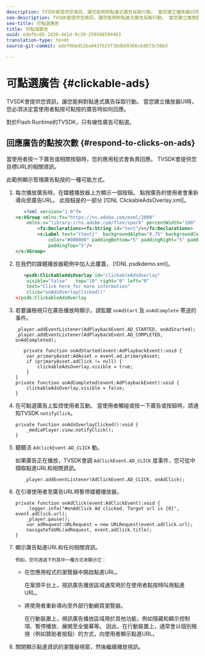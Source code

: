 ```yaml
---
description: TVSDK會提供您資訊，讓您能夠對點進式廣告採取行動。 當您建立播放器UI時，您必須決定當使用者點按可點按的廣告時如何回應。
seo-description: TVSDK會提供您資訊，讓您能夠對點進式廣告採取行動。 當您建立播放器UI時，您必須決定當使用者點按可點按的廣告時如何回應。
seo-title: 可點選廣告
title: 可點選廣告
uuid: edefbc66-2d30-441d-9c30-256588504463
translation-type: tm+mt
source-git-commit: adef0bbd52ba043f625f38db69366c6d873c586d

---
```



# 可點選廣告 {#clickable-ads}

TVSDK會提供您資訊，讓您能夠對點進式廣告採取行動。 當您建立播放器UI時，您必須決定當使用者點按可點按的廣告時如何回應。

對於Flash Runtime的TVSDK，只有線性廣告可點選。

## 回應廣告的點按次數 {#respond-to-clicks-on-ads}

當使用者按一下廣告或相關按鈕時，您的應用程式會負責回應。 TVSDK會提供您目標URL的相關資訊。

此範例顯示管理廣告點按的一種可能方式。

1. 每次播放廣告時，在媒體播放器上方顯示一個按鈕。 點按廣告的使用者會重新導向至廣告URL。 此按鈕是的一部分 [!DNL ClickableAdsOverlay.xml]。

   ```xml
      <?xml version="1.0"?> 
   <s:VGroup xmlns:fx="https://ns.adobe.com/mxml/2009"  
       xmlns:s="library://ns.adobe.com/flex/spark" percentWidth="100" horizontalAlign="center">     
           <fx:Declarations><fx:String id="text"/></fx:Declarations> 
           <s:Label text="{text}"  backgroundAlpha="0.75" backgroundColor="#DEDEDE"  
               color="#000000" paddingBottom="5" paddingRight="5" paddingLeft="5"  
               paddingTop="5"/> 
   </s:VGroup>
   ```

1. 在我們的媒體播放器範例中加入此覆蓋， [!DNL psdkdemo.xml]。

   ```xml
      <psdk:ClickableAdsOverlay id="clickableAdsOverlay"  
       visible="false"   top="10" right="0" left="0"  
       text="Click here for more information"   
       click="onAdsOverlayClicked()" 
   </psdk:ClickableAdsOverlay
   ```

1. 若要讓檢視只在廣告播放時顯示，請監聽 `onAdStart` 及 `onAdComplete` 寄送的事件。

   ```
   _player.addEventListener(AdPlaybackEvent.AD_STARTED, onAdStarted); 
   _player.addEventListener(AdPlaybackEvent.AD_COMPLETED, onAdCompleted); 
   ```

   ```
      private function onAdStarted(event:AdPlaybackEvent):void { 
       var primaryAsset:AdAsset = event.ad.primaryAsset; 
       if (primaryAsset.adClick != null) { 
           clickableAdsOverlay.visible = true;  
       } 
   } 
   private function onAdCompleted(event:AdPlaybackEvent):void { 
       clickableAdsOverlay.visible = false; 
   }
   ```

1. 在可點選廣告上監控使用者互動。 當使用者觸碰或按一下廣告或按鈕時，請通知TVSDK `notifyClick`。

   ```
   private function onAdsOverlayClicked():void {     
       _mediaPlayer.view.notifyClick(); 
   }
   ```

1. 聽聽活 `AdclickEvent.AD_CLICK` 動。

   如果廣告正在播放，TVSDK會調 `AdClickEvent.AD_CLICK` 度事件，您可從中擷取點進URL和相關資訊。

   ```
      _player.addEventListener(AdClickEvent.AD_CLICK, onAdClick);
   ```

1. 在引導使用者至廣告URL時暫停媒體播放器。

   ```
   private function onAdClick(event:AdClickEvent):void { 
       _logger.info("#onAdClick Ad clicked. Target url is {0}", event.adClick.url);  
       _player.pause(); 
       var adRequest:URLRequest = new URLRequest(event.adClick.url); 
       navigateToURL(adRequest, event.adClick.title); 
   }
   ```

1. 顯示廣告點進URL和任何相關資訊。

       例如，您可透過下列其中一種方式來顯示它：
   
   * 在您應用程式的瀏覽器中開啟點進URL。

      在案頭平台上，視訊廣告播放區域通常用於在使用者點按時叫用點進URL。
   * 將使用者重新導向至外部行動網頁瀏覽器。

      在行動裝置上，視訊廣告播放區域用於其他功能，例如隱藏和顯示控制項、暫停播放、展開至全螢幕等。 因此，在行動裝置上，通常會以個別檢視（例如贊助者按鈕）的方式，向使用者顯示點進URL。

1. 關閉顯示點進資訊的瀏覽器視窗，然後繼續播放視訊。
